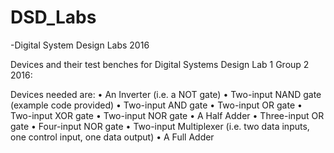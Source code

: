 # DSD_Labs
-Digital System Design Labs 2016

Devices and their test benches for Digital Systems Design Lab 1 Group 2 2016:

Devices needed are:
• An Inverter (i.e. a NOT gate)
• Two-input NAND gate (example code provided)
• Two-input AND gate
• Two-input OR gate
• Two-input XOR gate
• Two-input NOR gate
• A Half Adder
• Three-input OR gate
• Four-input NOR gate
• Two-input Multiplexer (i.e. two data inputs, one control input, one data output)
• A Full Adder
